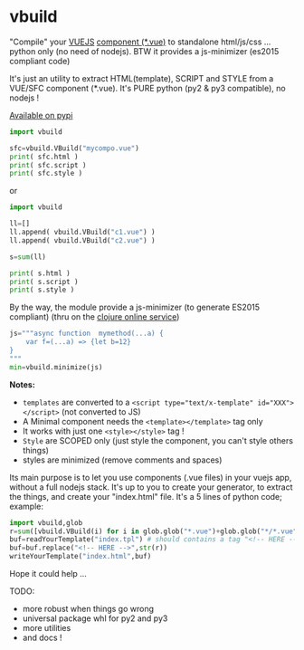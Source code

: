 # vbuild

"Compile" your [VUEJS](https://vuejs.org/) [component (*.vue)](https://fr.vuejs.org/v2/guide/single-file-components.html) to standalone html/js/css ... python only (no need of nodejs). BTW it provides a js-minimizer (es2015 compliant code)

It's just an utility to extract HTML(template), SCRIPT and STYLE from a VUE/SFC component (*.vue).
It's PURE python (py2 & py3 compatible), no nodejs !

[Available on pypi](https://pypi.org/project/vbuild/)

```python
import vbuild

sfc=vbuild.VBuild("mycompo.vue")
print( sfc.html )
print( sfc.script )
print( sfc.style )
```

or

```python
import vbuild

ll=[]
ll.append( vbuild.VBuild("c1.vue") )
ll.append( vbuild.VBuild("c2.vue") )

s=sum(ll)

print( s.html )
print( s.script )
print( s.style )
```

By the way, the module provide a js-minimizer (to generate ES2015 compliant) (thru on the [clojure online service](https://closure-compiler.appspot.com))

```python
js="""async function  mymethod(...a) {
    var f=(...a) => {let b=12}
}
"""
min=vbuild.minimize(js)
```

**Notes:**

 * `templates` are converted to a `<script type="text/x-template" id="XXX"></script>` (not converted to JS)
 * A Minimal component needs the `<template></template>` tag only
 * It works with just one `<style></style>` tag !
 * `Style` are SCOPED only (just style the component, you can't style others things)
 * styles are minimized (remove comments and spaces)

Its main purpose is to let you use components (.vue files) in your vuejs app, without a full nodejs stack. It's up to you to create your generator, to extract the things, and create your "index.html" file. It's a 5 lines of python code; example:

```python
import vbuild,glob
r=sum([vbuild.VBuild(i) for i in glob.glob("*.vue")+glob.glob("*/*.vue")))
buf=readYourTemplate("index.tpl") # should contains a tag "<!-- HERE -->" that would be substituted
buf=buf.replace("<!-- HERE -->",str(r))
writeYourTemplate("index.html",buf)
```

Hope it could help ...


TODO:

 * more robust when things go wrong
 * universal package whl for py2 and py3
 * more utilities
 * and docs !

